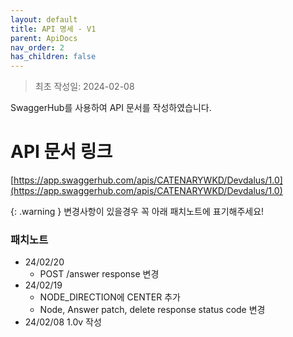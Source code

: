 ```yaml
---
layout: default
title: API 명세 - V1
parent: ApiDocs
nav_order: 2
has_children: false
---
```



> 최초 작성일: 2024-02-08   

SwaggerHub를 사용하여 API 문서를 작성하였습니다.  


# API 문서 링크
[https://app.swaggerhub.com/apis/CATENARYWKD/Devdalus/1.0](https://app.swaggerhub.com/apis/CATENARYWKD/Devdalus/1.0)

{: .warning }
변경사항이 있을경우 꼭 아래 패치노트에 표기해주세요!

### 패치노트
* 24/02/20
  * POST /answer response 변경  
* 24/02/19
  * NODE_DIRECTION에 CENTER 추가
  * Node, Answer patch, delete response status code 변경
* 24/02/08 1.0v 작성